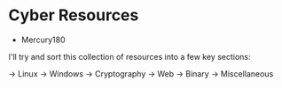 # Cyber Resources
- Mercury180

I'll try and sort this collection of resources into a few key sections:

-> Linux
-> Windows
-> Cryptography
-> Web 
-> Binary
-> Miscellaneous

